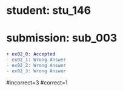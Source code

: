 # student: stu_146
# submission: sub_003

```diff
+ ex02_0: Accepted
- ex02_1: Wrong Answer
- ex02_2: Wrong Answer
- ex02_3: Wrong Answer
```
#incorrect=3
#correct=1
